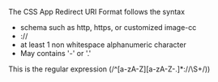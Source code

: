 The CSS App Redirect URI Format follows the syntax
 * schema such as http, https, or customized image-cc
 * ://
 * at least 1 non whitespace alphanumeric character
* May contains '-' or '.'




This is the regular expression (/^[a-zA-Z][a-zA-Z-\.]*:\/\/\S+/))